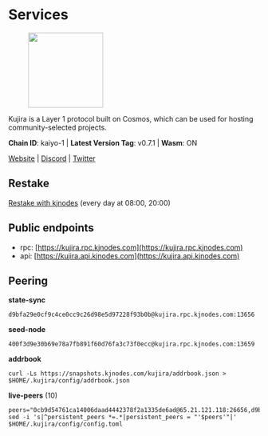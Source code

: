 # Services

<figure><img src="https://raw.githubusercontent.com/kj89/testnet_manuals/main/pingpub/logos/kujira.png" width="150" alt=""><figcaption></figcaption></figure>

Kujira is a Layer 1 protocol built on Cosmos, which can be used for  hosting community-selected projects.

**Chain ID**: kaiyo-1 | **Latest Version Tag**: v0.7.1 | **Wasm**: ON

[Website](https://kujira.app) | [Discord](https://discord.gg/teamkujira) | [Twitter](https://twitter.com/TeamKujira)

## Restake

[Restake with kjnodes](https://restake.app/kujira/kujiravaloper1tnuqj73jfn3724lqz34c27tuv80nv336sadqym) (every day at 08:00, 20:00)
## Public endpoints

* rpc: [https://kujira.rpc.kjnodes.com](https://kujira.rpc.kjnodes.com)
* api: [https://kujira.api.kjnodes.com](https://kujira.api.kjnodes.com)

## Peering

**state-sync**

```
d9bfa29e0cf9c4ce0cc9c26d98e5d97228f93b0b@kujira.rpc.kjnodes.com:13656
```

**seed-node**

```
400f3d9e30b69e78a7fb891f60d76fa3c73f0ecc@kujira.rpc.kjnodes.com:13659
```

**addrbook**
```
curl -Ls https://snapshots.kjnodes.com/kujira/addrbook.json > $HOME/.kujira/config/addrbook.json
```

**live-peers** (10)
```
peers="0cb9d54761ca14006daad4442378f2a1335de6ad@65.21.121.118:26656,d9bfa29e0cf9c4ce0cc9c26d98e5d97228f93b0b@65.109.88.38:13656,66c551ebcb68fe343c7e2720593dc47426813a68@93.189.30.101:26656,e751b31b5444ed4a7489a456be805c736756eeb8@195.3.223.19:26656,a9a4c977ec9f4bf907ce4dc74546de166bb40497@51.81.208.63:26656,b8d3a5e5d43d8e18c4ecfd56a8ca46dc3b91bc32@107.181.231.178:26656,01cf570d3b08fdb5fe2f307cb485de7a35a3af23@135.148.55.229:11856,3a7733d4b670a672db326bd6e5f8ae37e14a3dbd@138.201.226.227:26656,0743497e30049ac8d59fee5b2ab3a49c3824b95c@198.244.200.196:26656,698529d303400cc4dff026c6c47eb0dc6547b595@95.216.43.190:36346"
sed -i 's|^persistent_peers *=.*|persistent_peers = "'$peers'"|' $HOME/.kujira/config/config.toml
```
